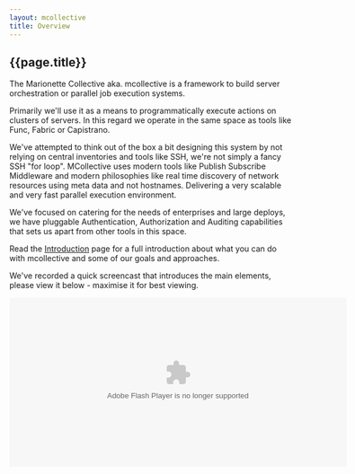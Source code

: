 ```yaml
---
layout: mcollective
title: Overview
---
```

[Introduction]: /introduction/

## {{page.title}}

The Marionette Collective aka. mcollective is a framework to build server orchestration 
or parallel job execution systems.

Primarily we'll use it as a means to programmatically execute actions on clusters of servers. 
In this regard we operate in the same space as tools like Func, Fabric or Capistrano.

We've attempted to think out of the box a bit designing this system by not relying on central 
inventories and tools like SSH, we're not simply a fancy SSH "for loop". MCollective uses modern 
tools like Publish Subscribe Middleware and modern philosophies like real time discovery of network 
resources using meta data and not hostnames. Delivering a very scalable and very fast parallel 
execution environment.

We've focused on catering for the needs of enterprises and large deploys, we have pluggable Authentication, 
Authorization and Auditing capabilities that sets us apart from other tools in this space.

Read the [Introduction][] page for a full 
introduction about what you can do with mcollective and some of our goals and approaches.

We've recorded a quick screencast that introduces the main elements, please view it below - maximise it for
best viewing.

<embed src="http://blip.tv/play/hfMOgenPYQA" type="application/x-shockwave-flash" width="600" height="301" 
allowscriptaccess="always" allowfullscreen="true"></embed>
